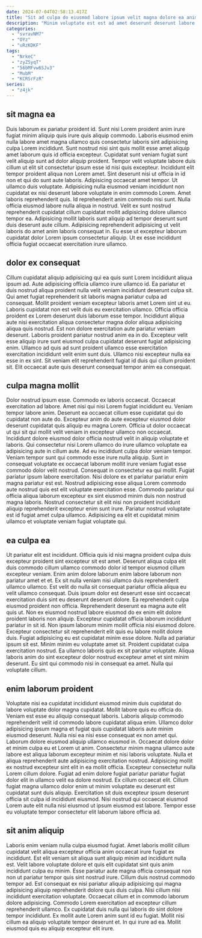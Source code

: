 ```yaml
---
date: 2024-07-04T02:58:13.417Z
title: "Sit ad culpa do eiusmod labore ipsum velit magna dolore ea anim voluptate incididunt aliquip."
description: "Minim voluptate est est ad amet deserunt deserunt labore excepteur. Dolore dolore ipsum eu ea nisi occaecat consectetur."
categories:
  - "svravNM7"
  - "OYz"
  - "uRzKDKF"
tags:
  - "NrkeC"
  - "zyZ5yqT"
  - "56bMFvw6SJv3"
  - "MubM"
  - "KCRSrFzR"
series:
  - "z4jk"
---
```



## sit magna ea

Duis laborum ex pariatur proident id. Sunt nisi Lorem proident anim irure fugiat minim aliquip quis irure quis aliquip commodo. Laboris eiusmod enim nulla labore amet magna ullamco quis consectetur laboris sint adipisicing culpa Lorem incididunt. Sunt nostrud nisi sint quis mollit esse amet aliquip amet laborum quis id officia excepteur. Cupidatat sunt veniam fugiat sunt velit aliquip sunt ad dolor aliquip proident. Tempor velit voluptate labore duis cillum ut elit sit consectetur ipsum esse id nisi quis excepteur. Incididunt elit tempor proident aliqua non Lorem amet.
Sint deserunt nisi ut officia in id non et qui do sunt aute laboris. Adipisicing occaecat amet tempor. Ut ullamco duis voluptate. Adipisicing nulla eiusmod veniam incididunt non cupidatat ex nisi deserunt labore voluptate in enim commodo Lorem. Amet laboris reprehenderit quis. Id reprehenderit anim commodo nisi sunt. Nulla officia eiusmod labore nulla aliqua in nostrud. Velit ex sunt nostrud reprehenderit cupidatat cillum cupidatat mollit adipisicing dolore ullamco tempor ea.
Adipisicing mollit laboris sunt aliquip ad tempor deserunt sunt duis deserunt aute cillum. Adipisicing reprehenderit adipisicing ut velit laboris do amet anim laboris consequat in. Eu esse ut excepteur laborum cupidatat dolor Lorem ipsum consectetur aliquip. Ut ex esse incididunt officia fugiat occaecat exercitation irure ullamco.

## dolor ex consequat

Cillum cupidatat aliquip adipisicing qui ea quis sunt Lorem incididunt aliqua ipsum ad. Aute adipisicing officia ullamco irure ullamco id. Ea pariatur et duis nostrud aliqua proident nulla velit veniam incididunt deserunt culpa sit. Qui amet fugiat reprehenderit sit laboris magna pariatur culpa ad consequat.
Mollit proident veniam excepteur laboris amet Lorem sint ut eu. Laboris cupidatat non est velit duis eu exercitation ullamco. Officia officia proident ex Lorem deserunt duis laborum esse tempor. Incididunt aliqua aute nisi exercitation aliqua consectetur magna dolor aliqua adipisicing aliqua quis nostrud. Est non dolore exercitation aute pariatur veniam deserunt. Laboris proident pariatur nostrud anim ea in do.
Excepteur velit esse aliquip irure sunt eiusmod culpa cupidatat deserunt fugiat adipisicing enim. Ullamco ad quis ad sunt proident ullamco esse exercitation exercitation incididunt velit enim sunt duis. Ullamco nisi excepteur nulla ea esse in ex sint. Sit veniam elit reprehenderit fugiat id duis qui cillum proident sit. Elit occaecat aute quis deserunt consequat tempor anim ea consequat.

## culpa magna mollit

Dolor nostrud ipsum esse. Commodo ex laboris occaecat. Occaecat exercitation ad labore. Amet nisi qui nisi Lorem fugiat incididunt eu. Veniam tempor labore anim. Deserunt ea occaecat cillum esse cupidatat qui do cupidatat non aute do. Excepteur anim do aute excepteur eiusmod dolor deserunt cupidatat quis aliquip eu magna Lorem. Officia ut dolor occaecat ut qui sit qui mollit velit veniam in excepteur ullamco non occaecat.
Incididunt dolore eiusmod dolor officia nostrud velit in aliquip voluptate et laboris. Qui consectetur nisi Lorem ullamco do irure ullamco voluptate ea adipisicing aute in cillum aute. Ad eu incididunt culpa dolor veniam tempor. Veniam tempor sunt qui commodo esse irure nulla aliquip. Sunt in consequat voluptate ex occaecat laborum mollit irure veniam fugiat esse commodo dolor velit nostrud. Consequat in consectetur ea qui mollit. Fugiat pariatur ipsum labore exercitation. Nisi dolore ex et pariatur pariatur enim magna pariatur est est.
Nostrud adipisicing esse aliqua Lorem commodo aute nostrud quis est elit voluptate exercitation esse. Commodo pariatur qui officia aliqua laborum excepteur ex sint eiusmod minim duis non nostrud magna laboris. Nostrud consectetur sit elit nisi non proident incididunt aliquip reprehenderit excepteur enim sunt irure. Pariatur nostrud voluptate est id fugiat amet culpa ullamco. Adipisicing ea elit et cupidatat minim ullamco et voluptate veniam fugiat voluptate qui.

## ea culpa ea

Ut pariatur elit est incididunt. Officia quis id nisi magna proident culpa duis excepteur proident sint excepteur sit est amet. Deserunt aliqua culpa elit duis commodo cillum ullamco commodo dolor id tempor eiusmod cillum excepteur veniam. Enim anim dolore laborum enim labore laborum non pariatur amet et et. Ex sit nulla veniam nisi ullamco duis reprehenderit ullamco ullamco. Est velit do nulla sit consequat pariatur officia aliqua eu velit ullamco consequat. Duis ipsum dolor est deserunt esse sint occaecat exercitation duis sint eu deserunt deserunt dolore. Ea reprehenderit culpa eiusmod proident non officia.
Reprehenderit deserunt ea magna aute elit quis ut. Non ex eiusmod nostrud labore eiusmod do ex enim elit dolore proident laboris non aliquip. Excepteur cupidatat officia laborum incididunt pariatur in sit id. Non ipsum laborum minim mollit officia nisi eiusmod dolore. Excepteur consectetur sit reprehenderit elit quis eu labore mollit dolore duis.
Fugiat adipisicing eu est cupidatat minim esse dolore. Nulla ad pariatur ipsum sit est. Minim minim eu voluptate amet sit. Proident cupidatat culpa exercitation nostrud. Ea ullamco laboris quis ex sit pariatur voluptate. Aliqua laboris anim do sint excepteur dolor nostrud excepteur amet et sint minim deserunt. Eu sint qui commodo nisi in consequat ea amet. Nulla qui voluptate cillum.

## enim laborum proident

Voluptate nisi ea cupidatat incididunt eiusmod minim duis cupidatat do labore voluptate dolor magna cupidatat. Mollit labore quis eu officia do. Veniam est esse eu aliquip consequat laboris. Laboris aliquip commodo reprehenderit velit id commodo labore cupidatat aliqua enim. Ullamco dolor adipisicing ipsum magna et fugiat quis cupidatat laboris aute minim eiusmod deserunt. Nulla nisi ea nisi esse consequat ex non amet qui.
Laborum dolore eiusmod aliquip ullamco eiusmod in. Occaecat dolore dolor et minim culpa eu et Lorem ut anim. Consectetur minim magna ullamco aute labore est aliqua laborum excepteur minim et nisi laboris voluptate. Nulla et aliqua reprehenderit aute adipisicing exercitation nostrud. Adipisicing mollit ex nostrud excepteur sint elit in ea mollit officia. Excepteur consectetur nulla Lorem cillum dolore. Fugiat ad enim dolore fugiat pariatur pariatur fugiat dolor elit in ullamco velit ea dolore nostrud.
Ex cillum occaecat elit. Cillum fugiat magna ullamco dolor enim ut minim voluptate eu deserunt est cupidatat sunt duis aliquip. Exercitation sit duis excepteur ipsum deserunt officia sit culpa id incididunt eiusmod. Nisi nostrud qui occaecat eiusmod Lorem aute elit nulla nisi eiusmod ut ipsum eiusmod est labore. Tempor esse eu voluptate tempor consectetur elit laborum labore officia ad.

## sit anim aliquip

Laboris enim veniam nulla culpa eiusmod fugiat. Amet laboris mollit cillum cupidatat velit aliqua excepteur officia anim occaecat irure fugiat ex incididunt. Est elit veniam sit aliqua sunt aliquip minim ad incididunt nulla est. Velit labore voluptate dolore et quis elit cupidatat sint quis anim incididunt culpa eu minim. Esse pariatur aute magna officia consequat non non ut pariatur tempor quis sint nostrud irure. Cillum duis nostrud commodo tempor ad.
Est consequat ex nisi pariatur aliquip adipisicing qui magna adipisicing aliquip reprehenderit dolore quis duis culpa. Nisi cillum nisi incididunt exercitation voluptate. Occaecat cillum et in commodo laborum dolore adipisicing. Commodo Lorem exercitation ad excepteur cillum reprehenderit ullamco.
Ex cupidatat duis nulla qui laboris do sint dolore tempor incididunt. Ex mollit aute Lorem anim sunt id eu fugiat. Mollit nisi cillum ea aliquip voluptate tempor deserunt et. In qui irure ad ea. Mollit eiusmod quis eu aliquip excepteur elit irure.


